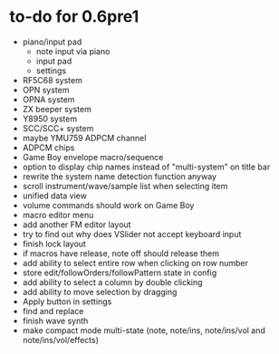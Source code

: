 # to-do for 0.6pre1

- piano/input pad
  - note input via piano
  - input pad
  - settings
- RF5C68 system
- OPN system
- OPNA system
- ZX beeper system
- Y8950 system
- SCC/SCC+ system
- maybe YMU759 ADPCM channel
- ADPCM chips
- Game Boy envelope macro/sequence
- option to display chip names instead of "multi-system" on title bar
- rewrite the system name detection function anyway
- scroll instrument/wave/sample list when selecting item
- unified data view
- volume commands should work on Game Boy
- macro editor menu
- add another FM editor layout
- try to find out why does VSlider not accept keyboard input
- finish lock layout
- if macros have release, note off should release them
- add ability to select entire row when clicking on row number
- store edit/followOrders/followPattern state in config
- add ability to select a column by double clicking
- add ability to move selection by dragging
- Apply button in settings
- find and replace
- finish wave synth
- make compact mode multi-state (note, note/ins, note/ins/vol and note/ins/vol/effects)
